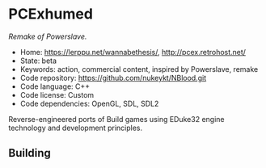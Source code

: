 # PCExhumed

_Remake of Powerslave._

- Home: https://lerppu.net/wannabethesis/, http://pcex.retrohost.net/
- State: beta
- Keywords: action, commercial content, inspired by Powerslave, remake
- Code repository: https://github.com/nukeykt/NBlood.git
- Code language: C++
- Code license: Custom
- Code dependencies: OpenGL, SDL, SDL2

Reverse-engineered ports of Build games using EDuke32 engine technology and development principles.

## Building
